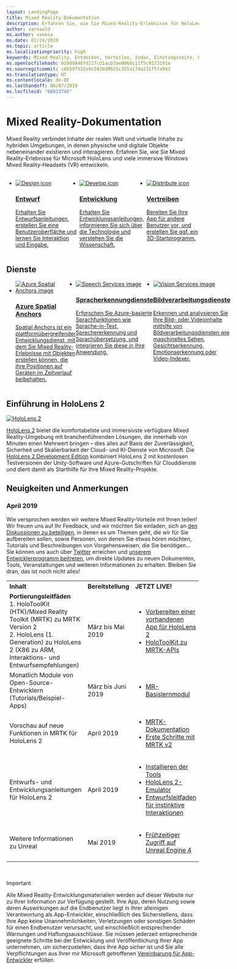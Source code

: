 ```yaml
---
layout: LandingPage
title: Mixed Reality-Dokumentation
description: Erfahren Sie, wie Sie Mixed-Reality-Erlebnisse für HoloLens und immersive Headsets entwickeln.
author: varnauld
ms.author: vanesa
ms.date: 02/24/2019
ms.topic: article
ms.localizationpriority: high
keywords: Mixed Reality, Entdecken, Verteilen, Index, Einstiegsseite, Entwurf, Entwicklung, Tutorials, Beispiel-Apps, Grundlagen, Fallstudien, Ressourcen, HoloLens-Vorgehensweise, Open-Source-Projekte
ms.openlocfilehash: 810d9846fd217cd1acb3ae0060c11f5c9173191e
ms.sourcegitcommit: c6b59f532a9c5818d9b25c355a174a231f5fa943
ms.translationtype: HT
ms.contentlocale: de-DE
ms.lasthandoff: 06/07/2019
ms.locfileid: "66813745"
---
```

# <a name="mixed-reality-documentation"></a>Mixed Reality-Dokumentation

Mixed Reality verbindet Inhalte der realen Welt und virtuelle Inhalte zu hybriden Umgebungen, in denen physische und digitale Objekte nebeneinander existieren und interagieren. Erfahren Sie, wie Sie Mixed Reality-Erlebnisse für Microsoft HoloLens und viele immersive Windows Mixed Reality-Headsets (VR) entwickeln.

<br>

<ul id="cardtypes-W" class="cardsW panelContent" style="display: flex; margin-top: 0px;">
                            <li>
                            <a href="design.md" title="Einstieg in Entwurf" data-linktype="absolute-path">
                                    <div class="cardSize">
                                        <div class="cardPadding">
                                            <div class="card">
                                                <div class="cardImageOuter">
                                                    <div class="cardImage">
                                                        <img src="images/DesignIcon.png" alt="Design icon">
                                                    </div>
                                                </div>
                                                <div class="cardText">
                                                    <h3>Entwurf</h3>
                                                    <p>Erhalten Sie Entwurfsanleitungen, erstellen Sie eine Benutzeroberfläche und lernen Sie Interaktion und Eingabe.</p>
                                                </div>
                                            </div>
                                        </div>
                                    </div>
                               </a>
                            </li>
                            <li>
                             <a href="development.md" title="Einstieg in Entwicklung" data-linktype="absolute-path">
                              <div class="cardSize">
                                  <div class="cardPadding">
                                      <div class="card">
                                          <div class="cardImageOuter">
                                              <div class="cardImage">
                                                  <img src="images/DevelopIcon.png" alt="Develop icon">
                                              </div>
                                          </div>
                                          <div class="cardText">
                                              <h3>Entwicklung</h3>
                                              <p>Erhalten Sie Entwicklungsanleitungen, informieren Sie sich über die Technologie und verstehen Sie die Wissenschaft.</p>
                                          </div>
                                      </div>
                                  </div>
                              </div>
                               </a>
                            </li>
                             <li>
                              <a href="implementing-3d-app-launchers.md" title="Vertreiben" data-linktype="absolute-path">
                                    <div class="cardSize">
                                        <div class="cardPadding">
                                            <div class="card">
                                                <div class="cardImageOuter">
                                                    <div class="cardImage">
                                                        <img src="images/DistributeIcon.png" alt="Distribute icon">
                                                    </div>
                                                </div>
                                                <div class="cardText">
                                                    <h3 class="x-hidden-focus">Vertreiben</h3>
                                                  <p>Bereiten Sie Ihre App für andere Benutzer vor, und erstellen Sie ggf. ein 3D-Startprogramm.</p>
                                                </div>
                                            </div>
                                        </div>
                                    </div>
                                </a>
                            </li>
 </ul>

<h2>Dienste</h2>

<ul id="cardtypes-W" class="cardsW panelContent" style="display: flex; margin-top: 0px;">
                            <li>
                              <a href="https://docs.microsoft.com/azure/spatial-anchors" target="_blank" title="Azure Spatial Anchors" data-linktype="absolute-path">
                                    <div class="cardSize">
                                        <div class="cardPadding">
                                            <div class="card">
                                                <div class="cardImageOuter">
                                                    <div class="cardImage">
                                                        <img src="images/AzureSpatialAnchors.jpg" alt="Azure Spatial Anchors image">
                                                    </div>
                                                </div>
                                                <div class="cardText">
                                                    <h3 class="x-hidden-focus">Azure Spatial Anchors</h3>
                                                  <p>Spatial Anchors ist ein plattformübergreifender Entwicklungsdienst, mit dem Sie Mixed Reality-Erlebnisse mit Objekten erstellen können, die ihre Positionen auf Geräten im Zeitverlauf beibehalten.</p>
                                                </div>
                                            </div>
                                        </div>
                                    </div>
                                    </a>
                            </li>
                            <li>
                              <a href="https://docs.microsoft.com/azure/cognitive-services/speech-service/" target="_blank" title="Spracherkennungdienste" data-linktype="absolute-path">
                                    <div class="cardSize">
                                        <div class="cardPadding">
                                            <div class="card">
                                                <div class="cardImageOuter">
                                                    <div class="cardImage">
                                                        <img src="images/speech.jpg" alt="Speech Services image">
                                                    </div>
                                                </div>
                                                <div class="cardText">
                                                    <h3 class="x-hidden-focus">Spracherkennungdienste</h3>
                                                  <p>Erforschen Sie Azure-basierte Sprachfunktionen wie Sprache-in-Text, Sprechererkennung und Sprachübersetzung, und integrieren Sie diese in Ihre Anwendung.</p>
                                                </div>
                                            </div>
                                        </div>
                                    </div>
                                    </a>
                            </li>
                             <li>
                              <a href="https://docs.microsoft.com/azure/cognitive-services/computer-vision/" target="_blank" title="Bildverarbeitungsdienste" data-linktype="absolute-path">
                                    <div class="cardSize">
                                        <div class="cardPadding">
                                            <div class="card">
                                                <div class="cardImageOuter">
                                                    <div class="cardImage">
                                                        <img src="images/vision.jpg" alt="Vision Services image">
                                                    </div>
                                                </div>
                                                <div class="cardText">
                                                    <h3 class="x-hidden-focus">Bildverarbeitungsdienste</h3>
                                                  <p>Erkennen und analysieren Sie Ihre Bild- oder Videoinhalte mithilfe von Bildverarbeitungsdiensten wie maschinelles Sehen, Gesichtserkennung, Emotionserkennung oder Video-Indexer.</p>
                                                </div>
                                            </div>
                                        </div>
                                    </div>
                                    </a>
                            </li>
</ul>

<h2>Einführung in HoloLens 2</h2>

[![HoloLens 2](images/hololens2.jpg)](https://www.microsoft.com/hololens/hardware)

[HoloLens 2](https://www.microsoft.com/hololens/hardware) bietet die komfortabelste und immersivste verfügbare Mixed Reality-Umgebung mit branchenführenden Lösungen, die innerhalb von Minuten einen Mehrwert bringen – dies alles auf Basis der Zuverlässigkeit, Sicherheit und Skalierbarkeit der Cloud- und KI-Dienste von Microsoft. Die [HoloLens 2 Development Edition](https://www.microsoft.com/en-us/hololens/developers) kombiniert HoloLens 2 mit kostenlosen Testversionen der Unity-Software und Azure-Gutschriften für Clouddienste und dient damit als Starthilfe für Ihre Mixed Reality-Projekte.

<h2>Neuigkeiten und Anmerkungen</h2>

<h3>April 2019</h3>

Wie versprochen werden wir weitere Mixed Reality-Vorteile mit Ihnen teilen! Wir freuen uns auf Ihr Feedback, und wir möchten Sie einladen, sich an [den Diskussionen zu beteiligen](https://holodevelopersslack.azurewebsites.net/), in denen es um Themen geht, die wir für Sie aufbereiten sollen, sowie Personen, von denen Sie etwas hören möchten, Tutorials und Beschreibungen von Vorgehensweisen, die Sie benötigen… Sie können uns auch über [Twitter](https://twitter.com/MxdRealityDev) erreichen und [unserem Entwicklerprogramm beitreten](https://aka.ms/iwantmr), um direkte Updates zu neuen Dokumenten, Tools, Veranstaltungen und weiteren Informationen zu erhalten. Bleiben Sie dran, das ist noch nicht alles!

<table>
<tr>
<th style="width: 400px; text-align:left;">Inhalt</th><th style="width: 125px; text-align:left;">Bereitstellung</th><th style="width: 125px; text-align:left;">JETZT LIVE!</th>
</tr> 
<tr>
<td><b>Portierungsleitfäden</b> <br>1. HoloToolKit (HTK)/Mixed Reality Toolkit (MRTK) zu MRTK Version 2
<br>2. HoloLens (1. Generation) zu HoloLens 2 (X86 zu ARM, Interaktions- und Entwurfsempfehlungen)
</td></td><td>März bis Mai 2019</td><td> <ul><li><a href=https://docs.microsoft.com/en-us/windows/mixed-reality/mrtk-porting-guide>Vorbereiten einer vorhandenen App für HoloLens 2</a><li><a href=https://microsoft.github.io/MixedRealityToolkit-Unity/Documentation/HTKToMRTKPortingGuide.html>HoloToolKit zu MRTK-APIs</a></td>
</tr>
<tr>
<td>Monatlich Module von Open-Source-Entwicklern (Tutorials/Beispiel-Apps)</td><td>März bis Juni 2019</td><td> <ul><li><a href=https://docs.microsoft.com/en-us/windows/mixed-reality/mrlearning-base-ch1>MR-Basislernmodul</a></td>
</tr>
<tr>
<td>Vorschau auf neue Funktionen in MRTK für HoloLens 2</td><td>April 2019</td><td> <ul><li><a href=https://microsoft.github.io/MixedRealityToolkit-Unity/Documentation/GettingStartedWithTheMRTK.html>MRTK-Dokumentation</a><li><a href=https://docs.microsoft.com/en-us/windows/mixed-reality/mrtk-getting-started>Erste Schritte mit MRTK v2</a></td>
</tr>
<tr>
<td>Entwurfs- und Entwicklungsanleitungen für HoloLens 2</td><td>April 2019</td><td> <ul><li><a href=https://docs.microsoft.com/en-us/windows/mixed-reality/install-the-tools>Installieren der Tools</a><li><a href=https://docs.microsoft.com/en-us/windows/mixed-reality/using-the-hololens-emulator>HoloLens 2-Emulator</a><li><a href=https://docs.microsoft.com/en-us/windows/mixed-reality/interaction-fundamentals>Entwurfsleitfaden für instinktive Interaktionen</a></td>
</tr>
<tr>
  <td>Weitere Informationen zu Unreal</td><td>Mai 2019</td><td> <ul><li><a href=https://www.unrealengine.com/en-US/blog/unreal-engine-4-support-for-hololens-2-released-in-early-access>Frühzeitiger Zugriff auf Unreal Engine 4</a></td>
</tr>
</table>

<br>



>[!IMPORTANT]
>Alle Mixed Reality-Entwicklungsmaterialien werden auf dieser Website nur zu Ihrer Information zur Verfügung gestellt. Ihre App, deren Nutzung sowie deren Auswirkungen auf die Endbenutzer liegt in Ihrer alleinigen Verantwortung als App-Entwickler, einschließlich des Sicherstellens, dass Ihre App keine Unannehmlichkeiten, Verletzungen oder sonstigen Schäden für einen Endbenutzer verursacht, und einschließlich entsprechender Warnungen und Haftungsausschlüsse. Sie müssen jederzeit entsprechende geeignete Schritte bei der Entwicklung und Veröffentlichung Ihrer App unternehmen, um sicherzustellen, dass Ihre App sicher ist und Sie alle Verpflichtungen aus Ihrer mir Microsoft getroffenen [Vereinbarung für App-Entwickler](https://docs.microsoft.com/legal/windows/agreements/app-developer-agreement) erfüllen. 
